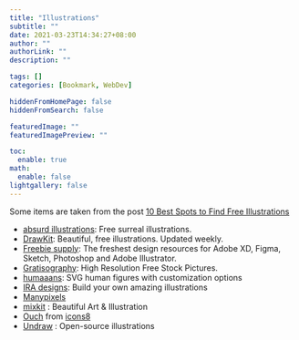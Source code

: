 ```yaml
---
title: "Illustrations"
subtitle: ""
date: 2021-03-23T14:34:27+08:00
author: ""
authorLink: ""
description: ""

tags: []
categories: [Bookmark, WebDev]

hiddenFromHomePage: false
hiddenFromSearch: false

featuredImage: ""
featuredImagePreview: ""

toc:
  enable: true
math:
  enable: false
lightgallery: false
---
```


Some items are taken from the post [10 Best Spots to Find Free Illustrations](https://themeisle.com/blog/free-illustrations/)

<!--more-->

- [absurd illustrations](https://absurd.design/): Free surreal illustrations.
- [DrawKit](https://www.drawkit.io/): Beautiful, free illustrations. Updated weekly.
- [Freebie supply](https://freebiesupply.com/): The freshest design resources for Adobe XD, Figma, Sketch, Photoshop and Adobe Illustrator.
- [Gratisography](https://gratisography.com/): High Resolution Free Stock Pictures.
- [humaaans](https://www.humaaans.com/): SVG human figures with customization options
- [IRA designs](https://iradesign.io/): Build your own amazing illustrations
- [Manypixels](https://www.manypixels.co/gallery/)
- [mixkit](https://mixkit.co/art/) : Beautiful Art & Illustration
- [Ouch](https://icons8.com/illustrations) from [icons8](https://icons8.com/)
- [Undraw](https://undraw.co/) : Open-source illustrations
